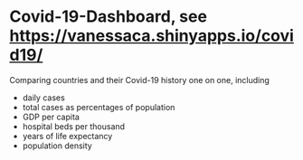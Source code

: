 # Covid-19-Dashboard, see https://vanessaca.shinyapps.io/covid19/

Comparing countries and their Covid-19 history one on one, including
- daily cases
- total cases as percentages of population
- GDP per capita
- hospital beds per thousand
- years of life expectancy
- population density
